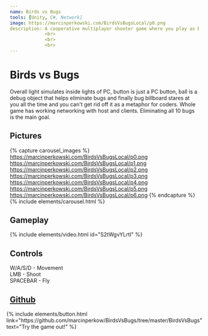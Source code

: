 ```yaml
---
name: Birds vs Bugs
tools: [Unity, C#, Network]
image: https://marcinperkowski.com/BirdsVsBugsLocal/p0.png
description: A cooperative multiplayer shooter game where you play as birds trying to get rid off pesky bugs!
             <br>
             <br>
             <br>
---
```


# Birds vs Bugs

Overall light simulates inside lights of PC, button is just a PC button, ball is a debug object that helps eliminate bugs and finally bug billboard stares at you all the time and you can't get rid off it as a metaphor for coders. Whole game has working networking with host and clients. Eliminating all 10 bugs is the main goal.

## Pictures

{% capture carousel_images %}
https://marcinperkowski.com/BirdsVsBugsLocal/p0.png
https://marcinperkowski.com/BirdsVsBugsLocal/p1.png
https://marcinperkowski.com/BirdsVsBugsLocal/p2.png
https://marcinperkowski.com/BirdsVsBugsLocal/p3.png
https://marcinperkowski.com/BirdsVsBugsLocal/p4.png
https://marcinperkowski.com/BirdsVsBugsLocal/p5.png
https://marcinperkowski.com/BirdsVsBugsLocal/p6.png
{% endcapture %}
{% include elements/carousel.html %}

## Gameplay

{% include elements/video.html id="S2tWgvYLrtI" %}

## Controls

W/A/S/D  - Movement\
LMB      - Shoot\
SPACEBAR - Fly

## [Github](https://github.com/marcinperkow/BirdsVsBugs)

<p class="text-center" style="display: flex;justify-content: center;">
{% include elements/button.html link="https://github.com/marcinperkow/BirdsVsBugs/tree/master/BirdsVsBugs" text="Try the game out!" %}
</p>